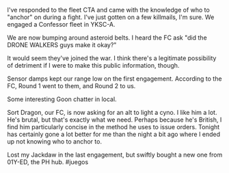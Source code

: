 I've responded to the fleet CTA and came with the knowledge of who to "anchor" on during a fight. I've just gotten on a few killmails, I'm sure. We engaged a Confessor fleet in YKSC-A.

We are now bumping around asteroid belts. I heard the FC ask "did the DRONE WALKERS guys make it okay?"

It would seem they've joined the war. I think there's a legitimate possibility of detriment if I were to make this public information, though.

Sensor damps kept our range low on the first engagement. According to the FC, Round 1 went to them, and Round 2 to us.

Some interesting Goon chatter in local.

Sort Dragon, our FC, is now asking for an alt to light a cyno. I like him a lot. He's brutal, but that's exactly what we need. Perhaps because he's British, I find him particularly concise in the method he uses to issue orders. Tonight has certainly gone a lot better for me than the night a bit ago where I ended up not knowing who to anchor to.

Lost my Jackdaw in the last engagement, but swiftly bought a new one from 01Y-ED, the PH hub.
#juegos